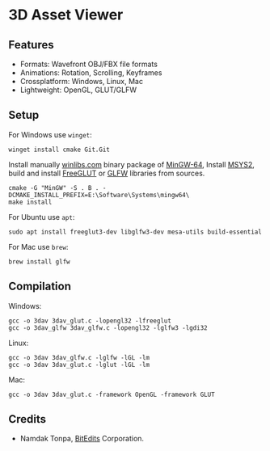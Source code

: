 3D Asset Viewer
===============

Features
--------

* Formats: Wavefront OBJ/FBX file formats
* Animations: Rotation, Scrolling, Keyframes
* Crossplatform: Windows, Linux, Mac
* Lightweight: OpenGL, GLUT/GLFW

Setup
-----

For Windows use `winget`:

```
winget install cmake Git.Git
```

Install manually <a href="https://winlibs.com">winlibs.com</a> binary
package of <a href="https://www.mingw-w64.org">MinGW-64</a>,
Install <a href="https://www.msys2.org">MSYS2</a>, build and install
<a href="https://github.com/freeglut/freeglut">FreeGLUT</a> or
<a href="https://github.com/glfw/glfw">GLFW</a> libraries from sources.

```
cmake -G "MinGW" -S . B . -DCMAKE_INSTALL_PREFIX=E:\Software\Systems\mingw64\
make install
```

For Ubuntu use `apt`:

```
sudo apt install freeglut3-dev libglfw3-dev mesa-utils build-essential
```

For Mac use `brew`:

```
brew install glfw
```

Compilation
-----------

Windows:

```
gcc -o 3dav 3dav_glut.c -lopengl32 -lfreeglut
gcc -o 3dav_glfw 3dav_glfw.c -lopengl32 -lglfw3 -lgdi32
```

Linux:

```
gcc -o 3dav 3dav_glfw.c -lglfw -lGL -lm
gcc -o 3dav 3dav_glut.c -lglut -lGL -lm
```

Mac:

```
gcc -o 3dav 3dav_glut.c -framework OpenGL -framework GLUT
```

Credits
-------

* Namdak Tonpa, <a href="https://github.com/BitEdits/">BitEdits</a> Corporation.

